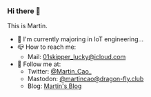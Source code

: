 ### Hi there 👋

This is Martin.

- 🌱 I'm currently majoring in IoT engineering...
- 📪 How to reach me: 
	- Mail: 01skipper_lucky@icloud.com
- 👀 Follow me at:
	- Twitter: [@Martin_Cao_](https://twitter.com/Martin_Cao_)
	- Mastodon: [@martincao@dragon-fly.club](mast.dragon-fly.club/web/accounts/4)
	- Blog: [Martin's Blog](weblogcomm.ltd)
